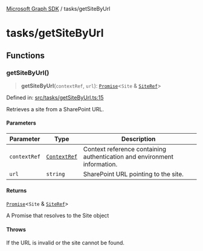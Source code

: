 [Microsoft Graph SDK](../README.md) / tasks/getSiteByUrl

# tasks/getSiteByUrl

## Functions

### getSiteByUrl()

> **getSiteByUrl**(`contextRef`, `url`): [`Promise`](https://developer.mozilla.org/docs/Web/JavaScript/Reference/Global_Objects/Promise)\<`Site` & [`SiteRef`](../Site-1.md#siteref)\>

Defined in: [src/tasks/getSiteByUrl.ts:15](https://github.com/Future-Secure-AI/microsoft-graph/blob/main/src/tasks/getSiteByUrl.ts#L15)

Retrieves a site from a SharePoint URL.

#### Parameters

| Parameter | Type | Description |
| ------ | ------ | ------ |
| `contextRef` | [`ContextRef`](../Context-1.md#contextref) | Context reference containing authentication and environment information. |
| `url` | `string` | SharePoint URL pointing to the site. |

#### Returns

[`Promise`](https://developer.mozilla.org/docs/Web/JavaScript/Reference/Global_Objects/Promise)\<`Site` & [`SiteRef`](../Site-1.md#siteref)\>

A Promise that resolves to the Site object

#### Throws

If the URL is invalid or the site cannot be found.
